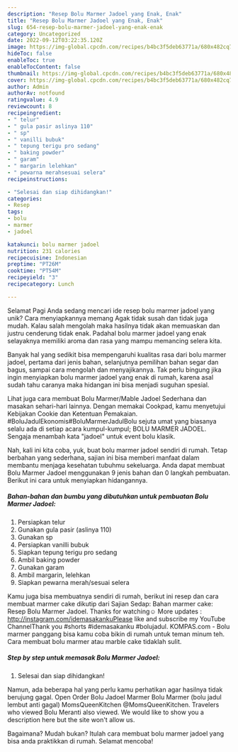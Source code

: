 ```yaml
---
description: "Resep Bolu Marmer Jadoel yang Enak, Enak"
title: "Resep Bolu Marmer Jadoel yang Enak, Enak"
slug: 654-resep-bolu-marmer-jadoel-yang-enak-enak
category: Uncategorized
date: 2022-09-12T03:22:35.120Z
image: https://img-global.cpcdn.com/recipes/b4bc3f5deb63771a/680x482cq70/bolu-marmer-jadoel-foto-resep-utama.jpg
hideToc: false
enableToc: true
enableTocContent: false
thumbnail: https://img-global.cpcdn.com/recipes/b4bc3f5deb63771a/680x482cq70/bolu-marmer-jadoel-foto-resep-utama.jpg
cover: https://img-global.cpcdn.com/recipes/b4bc3f5deb63771a/680x482cq70/bolu-marmer-jadoel-foto-resep-utama.jpg
author: Admin
authorAv: notfound
ratingvalue: 4.9
reviewcount: 8
recipeingredient:
- " telur"
- " gula pasir aslinya 110"
- " sp"
- " vanilli bubuk"
- " tepung terigu pro sedang"
- " baking powder"
- " garam"
- " margarin lelehkan"
- " pewarna merahsesuai selera"
recipeinstructions:

- "Selesai dan siap dihidangkan!"
categories:
- Resep
tags:
- bolu
- marmer
- jadoel

katakunci: bolu marmer jadoel 
nutrition: 231 calories
recipecuisine: Indonesian
preptime: "PT26M"
cooktime: "PT54M"
recipeyield: "3"
recipecategory: Lunch

---
```



Selamat Pagi Anda sedang mencari ide resep bolu marmer jadoel yang unik? Cara menyiapkannya memang Agak tidak susah dan tidak juga mudah. Kalau salah mengolah maka hasilnya tidak akan memuaskan dan justru cenderung tidak enak. Padahal bolu marmer jadoel yang enak selayaknya memiliki aroma dan rasa yang mampu memancing selera kita.


Banyak hal yang sedikit bisa mempengaruhi kualitas rasa dari bolu marmer jadoel, pertama dari jenis bahan, selanjutnya pemilihan bahan segar dan bagus, sampai cara mengolah dan menyajikannya. Tak perlu bingung jika ingin menyiapkan bolu marmer jadoel yang enak di rumah, karena asal sudah tahu caranya maka hidangan ini bisa menjadi suguhan spesial.

Lihat juga cara membuat Bolu Marmer/Mable Jadoel Sederhana dan masakan sehari-hari lainnya. Dengan memakai Cookpad, kamu menyetujui Kebijakan Cookie dan Ketentuan Pemakaian. #BoluJadulEkonomis#BoluMarmerJadulBolu sejuta umat yang biasanya selalu ada di setiap acara kumpul-kumpul; BOLU MARMER JADOEL. Sengaja menambah kata &#34;jadoel&#34; untuk event bolu klasik.


Nah, kali ini kita coba, yuk, buat bolu marmer jadoel sendiri di rumah. Tetap berbahan yang sederhana, sajian ini bisa memberi manfaat dalam membantu menjaga kesehatan tubuhmu sekeluarga. Anda dapat membuat Bolu Marmer Jadoel menggunakan 9 jenis bahan dan 0 langkah pembuatan. Berikut ini cara untuk menyiapkan hidangannya.

<!--inarticleads1-->

##### Bahan-bahan dan bumbu yang dibutuhkan untuk pembuatan Bolu Marmer Jadoel:

1. Persiapkan  telur
1. Gunakan  gula pasir (aslinya 110)
1. Gunakan  sp
1. Persiapkan  vanilli bubuk
1. Siapkan  tepung terigu pro sedang
1. Ambil  baking powder
1. Gunakan  garam
1. Ambil  margarin, lelehkan
1. Siapkan  pewarna merah/sesuai selera


Kamu juga bisa membuatnya sendiri di rumah, berikut ini resep dan cara membuat marmer cake dikutip dari Sajian Sedap: Bahan marmer cake: Resep Bolu Marmer Jadoel. Thanks for watching☺ More updates : http://instagram.com/idemasakankuPlease like and subscribe my YouTube ChannelThank you #shorts #idemasakanku #bolujadul. KOMPAS.com - Bolu marmer panggang bisa kamu coba bikin di rumah untuk teman minum teh. Cara membuat bolu marmer atau marble cake tidaklah sulit. 

<!--inarticleads2-->

##### Step by step untuk memasak Bolu Marmer Jadoel:


1. Selesai dan siap dihidangkan!

Namun, ada beberapa hal yang perlu kamu perhatikan agar hasilnya tidak berujung gagal. Open Order Bolu Jadoel Marmer Bolu Marmer (bolu jadul lembut anti gagal) MomsQueenKitchen @MomsQueenKitchen. Travelers who viewed Bolu Meranti also viewed. We would like to show you a description here but the site won&#39;t allow us. 

Bagaimana? Mudah bukan? Itulah cara membuat bolu marmer jadoel yang bisa anda praktikkan di rumah. Selamat mencoba!
